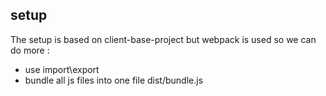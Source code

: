 <h2>setup</h2>
The setup is based on client-base-project but webpack is used so we can do more :
<ul>
<li>use import\export</li>
<li>bundle all js files into one file dist/bundle.js
</ul>